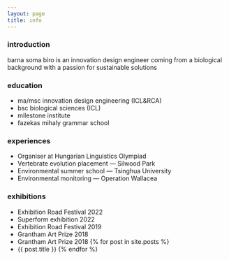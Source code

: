 ```yaml
---
layout: page
title: info
---
```


### introduction

barna soma biro is an innovation design engineer coming from a biological background with a passion for sustainable solutions

### education

- ma/msc innovation design engineering (ICL&RCA)
- bsc biological sciences (ICL)
- milestone institute
- fazekas mihaly grammar school

### experiences

* Organiser at Hungarian Linguistics Olympiad
* Vertebrate evolution placement — Silwood Park
* Environmental summer school — Tsinghua University
* Environmental monitoring — Operation Wallacea

### exhibitions

- Exhibition Road Festival 2022
- Superform exhibition 2022
- Exhibition Road Festival 2019
- Grantham Art Prize 2018
- <a href="https://bsbiro.github.io/2019/04/25/grantham-art-prize-2018" style="text-decoration:none" >Grantham Art Prize 2018</a>
{% for post in site.posts %}
- <a href="{{ site.baseurl }}{{ post.url }}" style="text-decoration:none" >{{ post.title }}</a>
{% endfor %}
